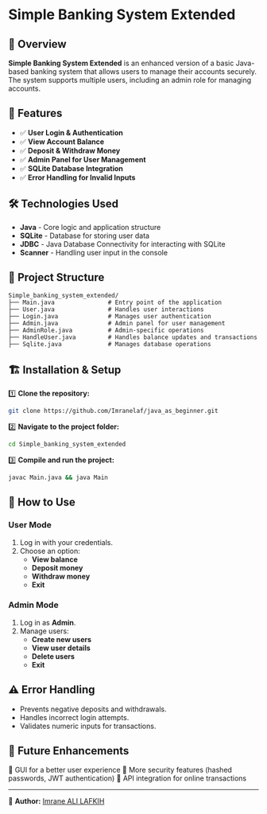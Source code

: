 # Simple Banking System Extended

## 📌 Overview
**Simple Banking System Extended** is an enhanced version of a basic Java-based banking system that allows users to manage their accounts securely. The system supports multiple users, including an admin role for managing accounts.

## 🚀 Features
- ✅ **User Login & Authentication**
- ✅ **View Account Balance**
- ✅ **Deposit & Withdraw Money**
- ✅ **Admin Panel for User Management**
- ✅ **SQLite Database Integration**
- ✅ **Error Handling for Invalid Inputs**

## 🛠 Technologies Used
- **Java** - Core logic and application structure
- **SQLite** - Database for storing user data
- **JDBC** - Java Database Connectivity for interacting with SQLite
- **Scanner** - Handling user input in the console

## 📂 Project Structure
```
Simple_banking_system_extended/
├── Main.java               # Entry point of the application
├── User.java               # Handles user interactions
├── Login.java              # Manages user authentication
├── Admin.java              # Admin panel for user management
├── AdminRole.java          # Admin-specific operations
├── HandleUser.java         # Handles balance updates and transactions
├── Sqlite.java             # Manages database operations
```

## 🏗️ Installation & Setup
1️⃣ **Clone the repository:**
```sh
git clone https://github.com/Imranelaf/java_as_beginner.git
```

2️⃣ **Navigate to the project folder:**
```sh
cd Simple_banking_system_extended
```

3️⃣ **Compile and run the project:**
```sh
javac Main.java && java Main
```

## 🏦 How to Use
### User Mode
1. Log in with your credentials.
2. Choose an option:
   - **View balance**
   - **Deposit money**
   - **Withdraw money**
   - **Exit**

### Admin Mode
1. Log in as **Admin**.
2. Manage users:
   - **Create new users**
   - **View user details**
   - **Delete users**
   - **Exit**

## ⚠️ Error Handling
- Prevents negative deposits and withdrawals.
- Handles incorrect login attempts.
- Validates numeric inputs for transactions.

## 📌 Future Enhancements
🔹 GUI for a better user experience
🔹 More security features (hashed passwords, JWT authentication)
🔹 API integration for online transactions

---
📌 **Author:** [Imrane ALI LAFKIH](https://github.com/Imranelaf)


